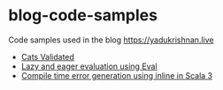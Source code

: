 # blog-code-samples
Code samples used in the blog https://yadukrishnan.live


- [Cats Validated](https://yadukrishnan.live/data-validation-and-error-accumulation-using-cats-validated)
- [Lazy and eager evaluation using Eval](https://yadukrishnan.live/lazy-and-eager-computations-in-cats-using-eval)
- [Compile time error generation using inline in Scala 3]()
